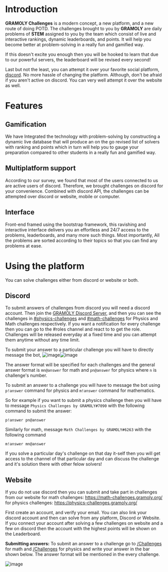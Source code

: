 # Introduction

**GRAMOLY Challenges** is a modern concept, a new platform, and a new route of doing POTD. The challenges brought to you by **GRAMOLY** are daily problems of **STEM** assigned to you by the team which consist of live and interactive rankings, dynamic leaderboards, and points. It will help you become better at problem-solving in a really fun and gamified way. 

If this doesn't excite you enough then you will be hooked to learn that due to our powerful servers, the leaderboard will be revised every second!

Last but not the least, you can attempt it over your favorite social platform, [discord](https://gramoly.org/discord). No more hassle of changing the platform. Although, don't be afraid if you aren't active on discord. You can very well attempt it over the website as well.

# Features

## Gamification
We have Integrated the technology with problem-solving by constructing a dynamic live database that will produce an on the go revised list of solvers with ranking and points which in turn will help you to gauge your preparation compared to other students in a really fun and gamified way.  
  

## Multiplatform support

According to our survey, we found that most of the users connected to us are active users of discord. Therefore, we brought challenges on discord for your convenience. Combined with discord API, the challenges can be attempted over discord or website, mobile or computer.  
  

## Interface

Front-end framed using the bootstrap framework, this ravishing and interactive interface delivers you an effortless and 24/7 access to the problems, leaderboards, and many more such things. Most importantly, All the problems are sorted according to their topics so that you can find any problems at ease.


# Using the platform
You can solve challenges either from discord or website or both. 
## Discord
To submit answers of challenges from discord you will need a discord account. Then join the [GRAMOLY Discord Server](https://gramoly.org/discord), and then you can see the challenges in [#physics-challenges](https://discord.com/channels/785806643833208833/937789503446339624) and [#math-challenges](https://discord.com/channels/785806643833208833/911528005577371700) for Physics and Math challenges respectively. If you want a notification for every challenge then you can go to the #roles channel and react to to get the role. Challenges will be released everyday at a fixed time and you can attempt them anytime without any time limit.

To submit your answer to a particular challenge you will have to directly message the bot,
![image](https://user-images.githubusercontent.com/76247922/151994263-b712696e-a3cb-42a0-9727-42f368408f28.png)![image](https://user-images.githubusercontent.com/76247922/151994329-e00d06fd-0226-4715-951c-809edc40291b.png)

The answer format will be specified for each challenges and the general answer format is `mn@answer` for math and `pn@answer` for physics where `n` is challenge's number. 

To submit an answer to a challenge you will have to message the bot using `p!answer` command for physics and `m!answer` command for mathematics.

So for example if you want to submit a physics challenge then you will have to message `Physics Challenges by GRAMOLY#7090` with the following command to submit the answer: 
```
p!answer pn@answer
```
Similarly for math, message `Math Challenges by GRAMOLY#6263` with the following command
```
m!answer mn@answer
```

If you solve a particular day's challenge on that day it-self then you will get access to the channel of that particular day and can discuss the challenge and it's solution there with other felow solvers! 


## Website

If you do not use discord then you can submit and take part in challenges from our website
for math challenges: https://math-challenges.gramoly.org/ 
for physics challenges: https://physics-challenges.gramoly.org/

First create an account, and verify your email. You can also link your discord account and then can solve from any platform, Discord or Website. If you connect your account after solving a few challenges on website and a few on discord then the account with the highest points will be shown on the Leaderboard.

**Submitting answers:**
To submit an answer to a challenge go to [/Challenges](https://math-challenges.gramoly.org/Challenges) for math and [/Challenges](https://physics-challenges.gramoly.org/Challenges) for physics and write your answer in the bar shown below. The answer format will be mentioned in the every challenge. 

![image](https://user-images.githubusercontent.com/76247922/151993852-7ae9b6c2-b037-4d76-8fe5-3ad25e059a07.png)
